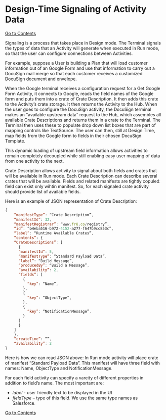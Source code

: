 # Design-Time Signaling of Activity Data
[Go to Contents](https://github.com/Fr8org/Fr8Core/blob/master/Docs/Home.md) 

Signaling is a process that takes place in Design mode. The Terminal signals the types of data that an Activity will generate when executed in Run mode, so that the user can configure connections between Activities.

For example, suppose a User is building a Plan that will load customer information out of an Google Form and use that information to carry out a DocuSign mail merge so that each customer receives a customized DocuSign document and envelope.

When the Google terminal receives a configuration request for a Get Google Form Activity, it connects to Google, reads the field names of the Google form and puts them into a crate of Crate Description. It then adds this crate to the Activity’s crate storage. It then returns the Activity to the Hub. When the user goes to configure the DocuSign activity, the DocuSign terminal makes an “available upstream data” request to the Hub, which assembles all available Crate Descriptions and returns them in a crate to the Terminal. The Terminal then uses these to populate drop down list boxes that are part of mapping controls like TextSource. The user can then, still at Design Time, map fields from the Google form to fields in their chosen DocuSign Template.

This dynamic loading of upstream field information allows activities to remain completely decoupled while still enabling easy user mapping of data from one activity to the next.

Crate Description allows activity to signal about both fields and crates that will be available in Run mode. Each Crate Description can describe several crates that will be available. Fields and related manifests are tightly copuled: field can exist only wihtin manifest. So, for each signaled crate activity should provide list of available fields.

Here is an example of JSON representation of Crate Description:
```javascript
{
    “manifestType”: “Crate Description”,
    “manifestId”: 32,
    “manifestRegistrar”: “www.fr8.co/registry”,
    “id”: “b4eba516-b972-4152-a277-f647b9cc853c”,
    “label”: “Runtime Available Crates”,
    “contents”: {
    “CrateDescriptions”: [
      {
      “manifestId”: 5,
      “manifestType”: “Standard Payload Data”,
      “label”: “Build Message”,
      “producedBy”: “Build a Message”,
      “availability”: 2,
      “fields”: [
        {
          “key”: “Name”,
        },
        {
          “key”: “ObjectType”,
        },
        {
          “key”: “NotificationMessage”,
        }
      ]
      }
    ]
    },
    “createTime”: “”,
    “availability”: 2
}
```

Here is how we can read JSON above: In Run mode activity will place crate of manifest “Standard Payload Data”. This manifest will have three field with names: Name, ObjectType and NotificationMessage.

For each field activity can specify a vareity of different properties in addition to field’s name. The most important are:
* *label* - user friendly text to be displayed in the UI
* *fieldType* – type of this field. We use the same type names as Salesforce.

[Go to Contents](https://github.com/Fr8org/Fr8Core/blob/master/Docs/Home.md) 
